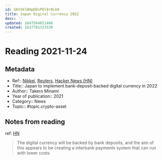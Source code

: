 ```yaml
---
id: G6tXklWHpDDsPDl8r0Lb0
title: Japan Digital Currency 2022
desc: ''
updated: 1647564011466
created: 1637781323339
---
```

# Reading 2021-11-24

## Metadata

- Ref:: [Nikkei](https://asia.nikkei.com/Business/Finance/Japan-to-launch-bank-deposit-backed-digital-currency-in-2022), [Reuters](https://www.reuters.com/business/finance/consortium-japan-firms-test-launch-digital-currency-nikkei-2021-11-23/), [Hacker News (HN)](https://news.ycombinator.com/item?id=29330819)
- Title:: Japan to implement bank-deposit-backed digital currency in 2022
- Author:: Takero Minami
- Year of publication:: 2021
- Category:: News
- Topic:: #topic.crypto-asset

## Notes from reading

ref: [HN](https://news.ycombinator.com/item?id=29332747)
> The digital currency will be backed by bank deposits, and the aim of this appears to be creating a interbank payments system that can run with lower costs
